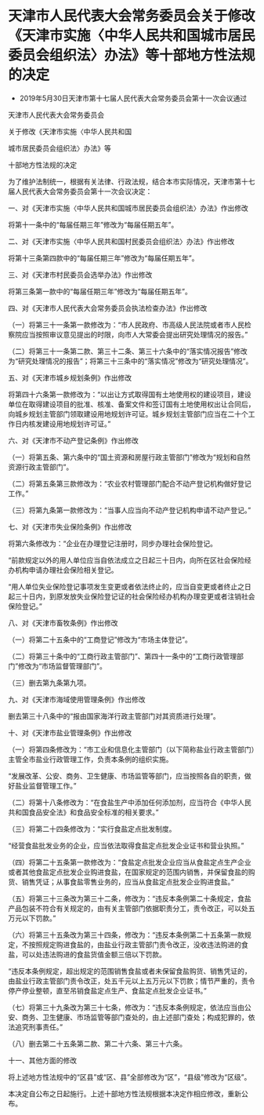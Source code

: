 # 天津市人民代表大会常务委员会关于修改《天津市实施〈中华人民共和国城市居民委员会组织法〉办法》等十部地方性法规的决定

- 2019年5月30日天津市第十七届人民代表大会常务委员会第十一次会议通过

<!-- INFO END -->

天津市人民代表大会常务委员会

关于修改《天津市实施〈中华人民共和国

城市居民委员会组织法〉办法》等

十部地方性法规的决定

为了维护法制统一，根据有关法律、行政法规，结合本市实际情况，天津市第十七届人民代表大会常务委员会第十一次会议决定：

一、对《天津市实施〈中华人民共和国城市居民委员会组织法〉办法》作出修改

将第十一条中的“每届任期三年”修改为“每届任期五年”。

二、对《天津市实施〈中华人民共和国村民委员会组织法〉办法》作出修改

将第十三条第四款中的“每届任期三年”修改为“每届任期五年”。

三、对《天津市村民委员会选举办法》作出修改

将第三条第一款中的“每届任期三年”修改为“每届任期五年”。

四、对《天津市人民代表大会常务委员会执法检查办法》作出修改

（一）将第三十一条第一款修改为：“市人民政府、市高级人民法院或者市人民检察院应当按照审议意见提出的时限，向市人大常委会提出研究处理情况的报告。”

（二）将第三十一条第二款、第三十二条、第三十六条中的“落实情况报告”修改为“研究处理情况的报告”；将第三十三条中的“落实情况”修改为“研究处理情况”。

五、对《天津市城乡规划条例》作出修改

将第四十六条第一款修改为：“以出让方式取得国有土地使用权的建设项目，建设单位在取得建设项目的批准、核准、备案文件和签订国有土地使用权出让合同后，向城乡规划主管部门领取建设用地规划许可证。城乡规划主管部门应当在二十个工作日内核发建设用地规划许可证。”

六、对《天津市不动产登记条例》作出修改

（一）将第五条、第六条中的“国土资源和房屋行政主管部门”修改为“规划和自然资源行政主管部门”。

（二）将第五条第三款修改为：“农业农村管理部门配合不动产登记机构做好登记工作。”

（三）将第九条第一款修改为：“当事人应当向不动产登记机构申请不动产登记。”

七、对《天津市失业保险条例》作出修改

将第六条修改为：“企业在办理登记注册时，同步办理社会保险登记。

“前款规定以外的用人单位应当自依法成立之日起三十日内，向所在区社会保险经办机构申请办理社会保险相关登记。

“用人单位失业保险登记事项发生变更或者依法终止的，应当自变更或者终止之日起三十日内，到原发放失业保险登记证的社会保险经办机构办理变更或者注销社会保险登记。”

八、对《天津市畜牧条例》作出修改

（一）将第二十五条中的“工商登记”修改为“市场主体登记”。

（二）将第三十条中的“工商行政主管部门”、第四十一条中的“工商行政管理部门”修改为“市场监督管理部门”。

（三）删去第九条第九项。

九、对《天津市海域使用管理条例》作出修改

删去第三十八条中的“报由国家海洋行政主管部门对其资质进行处理”。

十、对《天津市盐业管理条例》作出修改

（一）将第四条修改为：“市工业和信息化主管部门（以下简称盐业行政主管部门）主管全市盐业行政管理工作，负责本条例的组织实施。

“发展改革、公安、商务、卫生健康、市场监管等部门，应当按照各自的职责，做好盐业监督管理工作。”

（二）将第十八条修改为：“在食盐生产中添加任何添加剂，应当符合《中华人民共和国食品安全法》和食品安全标准的相关要求。”

（三）将第二十四条修改为：“实行食盐定点批发制度。

“经营食盐批发业务的企业，应当依法取得食盐定点批发企业证书和营业执照。”

（四）将第二十五条第一款修改为：“食盐定点批发企业应当从食盐定点生产企业或者其他食盐定点批发企业购进食盐，在国家规定的范围内销售，并保留食盐的购货、销售凭证；从事食盐零售业务的，应当从食盐定点批发企业购进食盐。”

（五）将第三十三条改为第三十二条，修改为：“违反本条例第二十条规定，食盐产品包装不符合有关规定的，由有关主管部门依据职责分工，责令改正，可以处五万元以下罚款。”

（六）将第三十五条改为第三十四条，修改为：“违反本条例第二十五条第一款规定，不按照规定购进食盐的，由盐业行政主管部门责令改正，没收违法购进的食盐，可以处违法购进的食盐货值金额三倍以下罚款。

“违反本条例规定，超出规定的范围销售食盐或者未保留食盐购货、销售凭证的，由盐业行政主管部门责令改正，处五千元以上五万元以下罚款；情节严重的，责令停产停业整顿，直至吊销食盐定点生产、食盐定点批发企业证书。”

（七）将第三十九条改为第三十七条，修改为：“违反本条例规定，依法应当由公安、商务、卫生健康、市场监管等部门查处的，由上述部门查处；构成犯罪的，依法追究刑事责任。”

（八）删去第二十五条第二款、第二十六条、第三十六条。

十一、其他方面的修改

将上述地方性法规中的“区县”或“区、县”全部修改为“区”，“县级”修改为“区级”。

本决定自公布之日起施行。上述十部地方性法规根据本决定作相应修改，重新公布。
